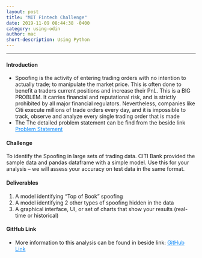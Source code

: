 ```yaml
---
layout: post
title: "MIT Fintech Challenge"
date: 2019-11-09 08:44:38 -0400
category: using-odin
author: mac
short-description: Using Python
---
```


-----

<h4>Introduction</h4>
<ul style= "font-weight:normal">
<li>Spoofing is the activity of entering trading orders with no intention to actually trade; to manipulate the market price. This is often done to benefit a traders current positions and increase their PnL. This is a BIG PROBLEM. It carries financial and reputational risk, and is strictly prohibited by all major financial regulators.
Nevertheless, companies like Citi execute millions of trade orders every day, and it is impossible to track, observe and analyze every single trading order that is made</li>
<li>The The detailed problem statement can be find from the beside link <a href="https://github.com/chigzz-github/MIT-Fintech-Challenge/blob/master/2020%20MIT%20Hack%20Citi.pptx" target="_blank" style="color:#0385F9"><u>Problem Statement</u></a></li>
</ul>

<h4>Challenge</h4>
<p style= "font-weight:normal">To identify the Spoofing in large sets of trading data. CITI Bank provided the sample data and pandas dataframe with a simple model. Use this for your analysis – we will assess your accuracy on test data in the same format.</p>
 
<h4>Deliverables</h4>
<ol>
<li>A model identifying “Top of Book” spoofing</li>
<li>A model identifying 2 other types of spoofing hidden in the data</li>
<li>A graphical interface, UI, or set of charts that show your results (real-time or historical)</li>
</ol>

<h4>GitHub Link</h4>
<ul>
<li>More information to this analysis can be found in beside link: <a href="https://github.com/chigzz-github/MIT-Fintech-Challenge" target="_blank" style="color:#0385F9"><u>GitHub Link</u></a></li>
</ul>


